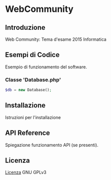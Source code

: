 # WebCommunity

## Introduzione

Web Community: Tema d'esame 2015 Informatica

## Esempi di Codice

Esempio di funzionamento del software.

### Classe 'Database.php'

```php
$db = new Database();

```

## Installazione

Istruzioni per l'installazione

## API Reference

Spiegazione funzionamento API (se presenti).

## Licenza

[Licenza](LICENSE) GNU GPLv3
